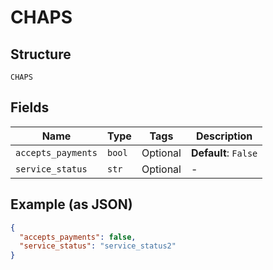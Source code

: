 
# CHAPS

## Structure

`CHAPS`

## Fields

| Name | Type | Tags | Description |
|  --- | --- | --- | --- |
| `accepts_payments` | `bool` | Optional | **Default**: `False` |
| `service_status` | `str` | Optional | - |

## Example (as JSON)

```json
{
  "accepts_payments": false,
  "service_status": "service_status2"
}
```

